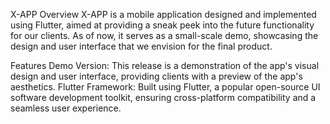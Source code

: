X-APP
Overview
X-APP is a mobile application designed and implemented using Flutter, aimed at providing a sneak peek into the future functionality for our clients. As of now, it serves as a small-scale demo, showcasing the design and user interface that we envision for the final product.

Features
Demo Version: This release is a demonstration of the app's visual design and user interface, providing clients with a preview of the app's aesthetics.
Flutter Framework: Built using Flutter, a popular open-source UI software development toolkit, ensuring cross-platform compatibility and a seamless user experience.
